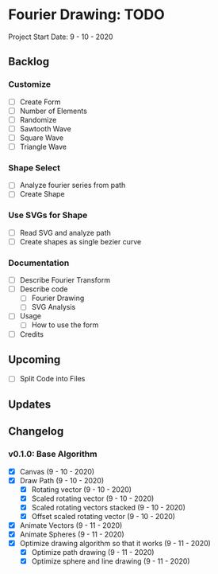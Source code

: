 Fourier Drawing: TODO
===================================================================================
Project Start Date: 9 - 10 - 2020

Backlog
-----------------------------------------------------------------------------------

### Customize

- [ ] Create Form
- [ ] Number of Elements
- [ ] Randomize
- [ ] Sawtooth Wave
- [ ] Square Wave
- [ ] Triangle Wave

### Shape Select

- [ ] Analyze fourier series from path
- [ ] Create Shape

### Use SVGs for Shape

- [ ] Read SVG and analyze path
- [ ] Create shapes as single bezier curve

### Documentation

- [ ] Describe Fourier Transform
- [ ] Describe code
    - [ ] Fourier Drawing
    - [ ] SVG Analysis
- [ ] Usage
    - [ ] How to use the form
- [ ] Credits

Upcoming
-----------------------------------------------------------------------------------

- [ ] Split Code into Files

Updates
------------------------------------------------------------------------------------

Changelog
------------------------------------------------------------------------------------

### v0.1.0: Base Algorithm

- [x] Canvas (9 - 10 - 2020)
- [x] Draw Path (9 - 10 - 2020)
    - [x] Rotating vector (9 - 10 - 2020)
    - [x] Scaled rotating vector (9 - 10 - 2020)
    - [x] Scaled rotating vectors stacked (9 - 10 - 2020)
    - [x] Offset scaled rotating vector (9 - 10 - 2020)
- [x] Animate Vectors (9 - 11 - 2020)
- [x] Animate Spheres (9 - 11 - 2020)
- [x] Optimize drawing algorithm so that it works (9 - 11 - 2020)
    - [x] Optimize path drawing (9 - 11 - 2020)
    - [x] Optimize sphere and line drawing (9 - 11 - 2020)
